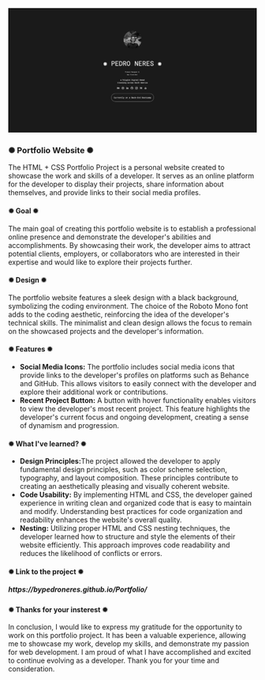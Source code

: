 <div class="image-container">
          <img class="CoverImagee" src="GITHUB PROJECT COVER.png" alt="Cover">
        </div>
          
<h3>✺ Portfolio Website ✺</h3>

The HTML + CSS Portfolio Project is a personal website created to showcase the work and skills of a developer. It serves as an online platform for the developer to display their projects, share information about themselves, and provide links to their social media profiles.

<h4>✹ Goal ✹</h4>

The main goal of creating this portfolio website is to establish a professional online presence and demonstrate the developer's abilities and accomplishments. By showcasing their work, the developer aims to attract potential clients, employers, or collaborators who are interested in their expertise and would like to explore their projects further.

<h4>✹ Design ✹</h4>

The portfolio website features a sleek design with a black background, symbolizing the coding environment. The choice of the Roboto Mono font adds to the coding aesthetic, reinforcing the idea of the developer's technical skills. The minimalist and clean design allows the focus to remain on the showcased projects and the developer's information.

<h4>✹ Features ✹</h4>

* <b>Social Media Icons:</b> The portfolio includes social media icons that provide links to the developer's profiles on platforms such as Behance and GitHub. This allows visitors to easily connect with the developer and explore their additional work or contributions.
* <b>Recent Project Button:</b> A button with hover functionality enables visitors to view the developer's most recent project. This feature highlights the developer's current focus and ongoing development, creating a sense of dynamism and progression.

<h4>✹ What I've learned? ✹</h4>

* <b>Design Principles:</b>The project allowed the developer to apply fundamental design principles, such as color scheme selection, typography, and layout composition. These principles contribute to creating an aesthetically pleasing and visually coherent website.
* <b>Code Usability:</b> By implementing HTML and CSS, the developer gained experience in writing clean and organized code that is easy to maintain and modify. Understanding best practices for code organization and readability enhances the website's overall quality.
* <b>Nesting:</b> Utilizing proper HTML and CSS nesting techniques, the developer learned how to structure and style the elements of their website efficiently. This approach improves code readability and reduces the likelihood of conflicts or errors.


<h4>✹ Link to the project ✹</h4>

<h5>https://bypedroneres.github.io/Portfolio/</h5>

<h4>✹ Thanks for your insterest ✹</h4>

In conclusion, I would like to express my gratitude for the opportunity to work on this portfolio project. It has been a valuable experience, allowing me to showcase my work, develop my skills, and demonstrate my passion for web development. I am proud of what I have accomplished and excited to continue evolving as a developer. Thank you for your time and consideration.
